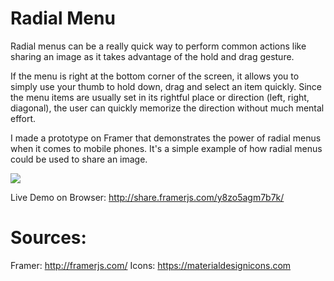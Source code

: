 # Radial Menu

Radial menus can be a really quick way to perform common actions like sharing an image as it takes advantage of the hold and drag gesture.

If the menu is right at the bottom corner of the screen, it allows you to simply use your thumb to hold down, drag and select an item quickly. Since the menu items are usually set in its rightful place or direction (left, right, diagonal), the user can quickly memorize the direction without much mental effort.

I made a prototype on Framer that demonstrates the power of radial menus when it comes to mobile phones. It's a simple example of how radial menus could be used to share an image.

<img src="https://media.giphy.com/media/6j8HIS6HJZIyc/giphy.gif"/>

Live Demo on Browser: http://share.framerjs.com/y8zo5agm7b7k/

# Sources:

Framer: http://framerjs.com/
Icons: https://materialdesignicons.com

